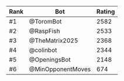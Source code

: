Rank|Bot|Rating
---|---|---
#1|@ToromBot|2582
#2|@RaspFish|2533
#3|@TheMatrix2025|2368
#4|@colinbot|2344
#5|@OpeningsBot|2148
#6|@MinOpponentMoves|674
